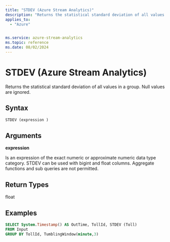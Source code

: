 ```yaml
---
title: "STDEV (Azure Stream Analytics)"
description: "Returns the statistical standard deviation of all values in a group. Null values are ignored. "
applies_to: 
  - "Azure"


ms.service: azure-stream-analytics
ms.topic: reference
ms.date: 08/02/2024
---
```

# STDEV (Azure Stream Analytics)
  Returns the statistical standard deviation of all values in a group. Null values are ignored.  
  
 ## Syntax  
  
```SQL   
STDEV (expression )  
```  
  
## Arguments  
 **expression**  
  
 Is an expression of the exact numeric or approximate numeric data type category. STDEV can be used with bigint and float columns. Aggregate functions and sub queries are not permitted.  
  
## Return Types  
 float  
  
## Examples  
  
```SQL  
SELECT System.Timestamp() AS OutTime, TollId, STDEV (Toll)   
FROM Input  
GROUP BY TollId, TumblingWindow(minute,3)  
  
```  
  
  

